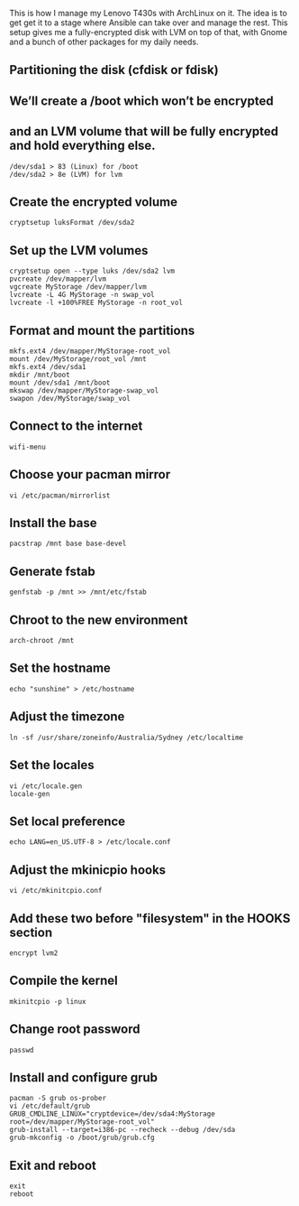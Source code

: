 This is how I manage my Lenovo T430s with ArchLinux on it. The idea is to get get it to a stage where Ansible can take over and manage the rest. This setup gives me a fully-encrypted disk with LVM on top of that, with Gnome and a bunch of other packages for my daily needs.

## Partitioning the disk (cfdisk or fdisk)
## We’ll create a /boot which won’t be encrypted
## and an LVM volume that will be fully encrypted and hold everything else.
    /dev/sda1 > 83 (Linux) for /boot
    /dev/sda2 > 8e (LVM) for lvm

## Create the encrypted volume
    cryptsetup luksFormat /dev/sda2

## Set up the LVM volumes
    cryptsetup open --type luks /dev/sda2 lvm
    pvcreate /dev/mapper/lvm
    vgcreate MyStorage /dev/mapper/lvm
    lvcreate -L 4G MyStorage -n swap_vol
    lvcreate -l +100%FREE MyStorage -n root_vol

## Format and mount the partitions
    mkfs.ext4 /dev/mapper/MyStorage-root_vol
    mount /dev/MyStorage/root_vol /mnt
    mkfs.ext4 /dev/sda1
    mkdir /mnt/boot
    mount /dev/sda1 /mnt/boot
    mkswap /dev/mapper/MyStorage-swap_vol
    swapon /dev/MyStorage/swap_vol

## Connect to the internet
    wifi-menu

## Choose your pacman mirror
    vi /etc/pacman/mirrorlist

## Install the base
    pacstrap /mnt base base-devel

## Generate fstab
    genfstab -p /mnt >> /mnt/etc/fstab

## Chroot to the new environment
    arch-chroot /mnt

## Set the hostname
    echo "sunshine" > /etc/hostname

## Adjust the timezone
    ln -sf /usr/share/zoneinfo/Australia/Sydney /etc/localtime

## Set the locales
    vi /etc/locale.gen
    locale-gen

## Set local preference
    echo LANG=en_US.UTF-8 > /etc/locale.conf

## Adjust the mkinicpio hooks
    vi /etc/mkinitcpio.conf

## Add these two before "filesystem" in the HOOKS section
    encrypt lvm2

## Compile the kernel
    mkinitcpio -p linux

## Change root password
    passwd

## Install and configure grub
    pacman -S grub os-prober
    vi /etc/default/grub
    GRUB_CMDLINE_LINUX="cryptdevice=/dev/sda4:MyStorage root=/dev/mapper/MyStorage-root_vol"
    grub-install --target=i386-pc --recheck --debug /dev/sda
    grub-mkconfig -o /boot/grub/grub.cfg

## Exit and reboot
    exit
    reboot
